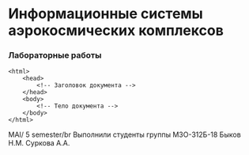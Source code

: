 # Информационные системы аэрокосмических комплексов
### Лабораторные работы
<!doctype html>
    <html>
        <head>
            <!-- Заголовок документа -->
        </head>
        <body>
            <!-- Тело документа -->
        </body>
    </html>
MAI/ 5 semester/br
Выполнили студенты группы М3О-312Б-18
Быков Н.М.
Суркова А.А.

